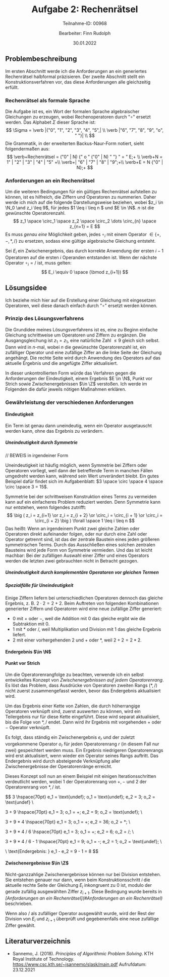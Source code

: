 <h1 style="text-align: center;">Aufgabe 2: Rechenrätsel</h1>
<p style="text-align: center;">Teilnahme-ID: 00968</p>
<p style="text-align: center;">Bearbeiter: Finn Rudolph</p>
<p style="text-align: center;">30.01.2022</p>

## Problembeschreibung

Im ersten Abschnitt werde ich die Anforderungen an ein generiertes Rechenrätsel halbformal präzisieren. Der zweite Abschnitt stellt ein Konstruktionsverfahren vor, das diese Anforderungen alle gleichzeitig erfüllt.

### Rechenrätsel als formale Sprache

Die Aufgabe ist es, ein Wort der formalen Sprache algebraischer Gleichungen zu erzeugen, wobei Rechenoperatoren durch "$\circ$" ersetzt werden. Das Alphabet $\Sigma$ dieser Sprache ist:
$$
\Sigma = \verb |{"0", "1", "2", "3", "4", "5",| \\ 
\verb |"6", "7", "8", "9", "o", " "}| \\
$$
Die Grammatik, in der erweiterten Backus-Naur-Form notiert, sieht folgendermaßen aus:
$$
\verb+Rechenrätsel = ("0" | N) {" o " ("0" | N) " "} " = " E;+ \\
\verb+N = 1" | "2" | "3" | "4" | "5" +\\ 
\verb+| "6" | "7" | "8" | "9";+\\
\verb+E = N {"0" | N};+
$$
### Anforderungen an ein Rechenrätsel

Um die weiteren Bedingungen für ein gültiges Rechenrätsel aufstellen zu können, ist es hilfreich, die Ziffern und Operatoren zu nummerien. Daher werde ich mich auf die folgende Darstellungsweise beziehen, wobei $z_i \in \N_0 \and z_i \leq 9$, für jedes $1 \leq i \leq n $ und $E \in \N$. $n$ ist die gewünschte Operatorenzahl.
$$
z_1 \space \circ_1 \space z_2 \space \circ_2 \dots \circ_{n} \space z_{n+1} = E
$$
Es muss *genau eine* Möglichkeit geben, jedes $\circ_i$ mit einem Operator $\in \{+,-,*,/\}$ zu ersetzen, sodass eine gültige algebraische Gleichung entsteht.

Sei $E_i$ ein Zwischenergebnis, das durch korrekte Anwendung der ersten $i-1$ Operatoren auf die ersten $i$ Operanden entstanden ist. Wenn der nächste Operator $\circ_i = /$ ist, muss gelten:
$$
E_i \equiv 0 \space (\bmod z_{i+1})
$$

## Lösungsidee

Ich beziehe mich hier auf die Erstellung einer Gleichung mit eingesetzen Operatoren, weil diese danach einfach durch "$\circ$" ersetzt werden können.

### Prinzip des Lösungsverfahrens

Die Grundidee meines Lösungsverfahrens ist es, eine zu Beginn einfache Gleichung schrittweise um Operatoren und Ziffern zu ergänzen. Die Ausgangsgleichung ist $z_1 = z_1$, eine natürliche Zahl $\leq 9$ gleich sich selbst. Dann wird in $n$-mal, wobei $n$ die gewünschte Operatorenzahl ist, ein zufälliger Operator und eine zufällige Ziffer an die linke Seite der Gleichung angehängt. Die rechte Seite wird durch Anwendung des Operators auf das aktuelle Ergebnis und die angefügte Ziffer aktualisiert.

In dieser unkontrollierten Form würde das Verfahren gegen die Anforderungen der Eindeutigkeit, einem Ergebnis $E \in \N$, Punkt vor Strich sowie Zwischenergebnissen $\in \Z$ verstoßen. Ich werde im Folgenden die dafür jeweils nötigen Maßnahmen erklären.

### Gewährleistung der verschiedenen Anforderungen

#### Eindeutigkeit

Ein Term ist genau dann uneindeutig, wenn ein Operator ausgetauscht werden kann, ohne das Ergebnis zu verändern.

##### Uneindeutigkeit durch Symmetrie

// BEWEIS in irgendeiner Form

Uneindeutigkeit ist häufig möglich, wenn Symmetrie bei Ziffern oder Operatoren vorliegt, weil dann der betreffende Term in manchen Fällen umgedreht werden kann, während sein Wert unverändert bleibt. Ein gutes Beispiel dafür findet sich im Aufgabenblatt: $3 \space \circ \space 4 \space \circ \space 3 = 15$.

Symmetrie bei der schrittweisen Konstruktion eines Terms zu vermeiden kann auf ein einfacheres Problem reduziert werden. Denn Symmetrie kann nur entstehen, wenn folgendes zutrifft:
$$
\big ( z_i = z_{i+1} \or z_i = z_{i + 2} \or 
\circ_i = \circ_{i + 1} \or \circ_i = \circ_{i + 2} \big )
\forall \space  1 \leq i \leq n
$$
Das heißt: Wenn an irgendeinem Punkt zwei gleiche Zahlen oder Operatoren direkt aufeinander folgen, oder nur durch eine Zahl oder Operator getrennt sind, ist das der zentrale Baustein eines jeden größeren symmetrischen Terms. Durch das Ausschließen eines solchen zentralen Bausteins wird jede Form von Symmetrie vermieden. Und das ist leicht machbar: Bei der zufälligen Auswahl einer Ziffer und eines Operators werden die letzten zwei gebrauchten nicht in Betracht gezogen.

##### Uneindeutigkeit durch komplementäre Operatoren vor gleichen Termen

##### Spezialfälle für Uneindeutigkeit

Einige Ziffern liefern bei unterschiedlichen Operatoren dennoch das gleiche Ergebnis, z. B. $2 \cdot 2 = 2 + 2$. Beim Auftreten von folgenden Kombinationen generierter Ziffern und Operatoren wird eine neue zufällige Ziffer generiert:

- $0$ mit $+$ oder $-$, weil die Addition mit $0$ das gleiche ergibt wie die Subtraktion mit $0$.
- $1$ mit $*$ oder $/$, weil Multiplikation und Division mit $1$ das gleiche Ergebnis liefert.
- $2$ mit einer vorhergehenden $2$ und $+$ oder $*$, weil $2+2 = 2*2$.

#### Endergebnis $\in \N$

#### Punkt vor Strich

Um die Operatorenrangfolge zu beachten, verwende ich ein selbst entwickeltes Konzept von *Zwischenergebnissen auf jedem Operatorenrang*. Es löst das Problem, dass Ausdrücke von Operatoren zweiten Rangs ($*,/$) nicht zuerst zusammengefasst werden, bevor das Endergebnis aktualisiert wird.

Um das Ergebnis einer Kette von Zahlen, die durch höherrangige Operatoren verknüpft sind, zuerst auswerten zu können, wird ein Teilergebnis nur für diese Kette eingeführt. Diese wird separat aktualisiert, bis die Folge von $*,/$ endet. Dann wird ihr Ergebnis mit vorgehenden $+$ oder $-$ Operator verknüpft.

Es folgt, dass ständig ein Zwischenergebnis $e_{r}$ und der zuletzt vorgekommene Operator $o_{r}$ für jeden Operatorenrang $r$ (in diesem Fall nur zwei) gespeichtert werden muss. Ein Ergebnis niedrigeren Operatorenrangs wird erst aktualisiert, wenn wieder ein Operator seines Rangs auftritt. Das Endergebnis wird durch absteigende Verknüpfung aller Zwischenergebnisse der Operatorenränge erreicht.

Dieses Konzept soll nun an einem Beispiel mit einigen Iterationsschritten verdeutlicht werden, wobei $1$ der Operatorenrang von $+,-$ und $2$ der Operatorenrang von $*,/$ ist.

$$
3 \hspace{70pt} e_1 = \text{undef}; o_1 = \text{undef}; e_2 = 3; o_2 = \text{undef} \\

3 + 9 \hspace{70pt} e_1 = 3; o_1 = +; e_2 = 9; o_2 = \text{undef}; \\

3 + 9 * 4 \hspace{70pt} e_1 = 3; o_1 = +; e_2 = 36; o_2 = *; \\

3 + 9 * 4 / 6 \hspace{70pt} e_1 = 3; o_1 = +; e_2 = 6; o_2 = /;  \\

3 + 9 * 4 / 6 - 1 \hspace{70pt} e_1 = 9; o_1 = -; e_2 = 1; o_2 = \text{undef}; \\

\\
\text{Endergebnis: } e_1 - e_2 = 9 - 1 = 8
$$
#### Zwischenergebnisse $\in \Z$

Nicht-ganzzahlige Zwischenergebnisse können nur bei Division entstehen. Sie entstehen genauer nur dann, wenn beim Konstruktionsschritt $i$ die aktuelle rechte Seite der Gleichung $E_i$ inkongruent zu $0$ ist, modulo der gerade zufällig ausgewählten Ziffer $z_{i+1}$. Diese Bedingung wurde bereits in *[Anforderungen an ein Rechenrätsel](#Anforderungen an ein Rechenrätsel)* beschrieben.

Wenn also $/$ als zufälliger Operator ausgewählt wurde, wird der Rest der Division von $E_i$ und $z_{i+1}$ überprüft und gegebenenfalls eine neue zufällige Ziffer gewählt.

## Literaturverzeichnis

- Sannemo, J. (2018). _Principles of Algorithmic Problem Solving_. KTH Royal Institute of Technology. https://www.csc.kth.se/~jsannemo/slask/main.pdf Aufrufdatum: 23.12.2021